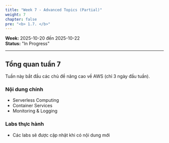 ```yaml
---
title: "Week 7 - Advanced Topics (Partial)"
weight: 7
chapter: false
pre: "<b> 1.7. </b>"
---
```


**Week:** 2025-10-20 đến 2025-10-22  
**Status:** "In Progress"  

---

## Tổng quan tuần 7

Tuần này bắt đầu các chủ đề nâng cao về AWS (chỉ 3 ngày đầu tuần).

### Nội dung chính

- Serverless Computing
- Container Services
- Monitoring & Logging

### Labs thực hành

- Các labs sẽ được cập nhật khi có nội dung mới
